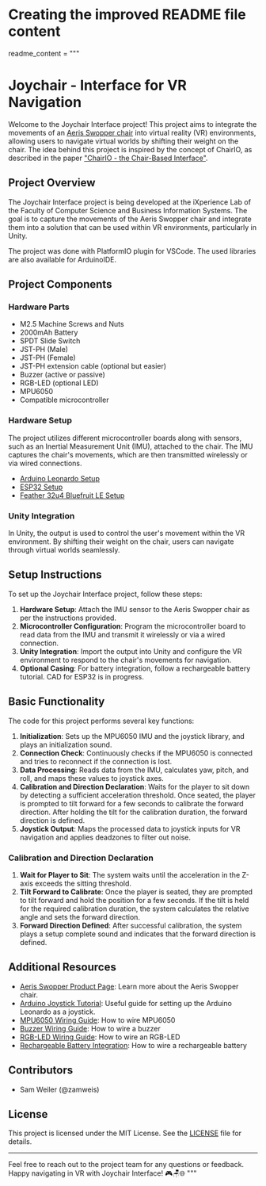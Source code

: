 # Creating the improved README file content
readme_content = """
# Joychair - Interface for VR Navigation

Welcome to the Joychair Interface project! This project aims to integrate the movements of an [Aeris Swopper chair](https://en.aeris.de/products/aeris-swopper-wollmischung-capture-gruen) into virtual reality (VR) environments, allowing users to navigate virtual worlds by shifting their weight on the chair. The idea behind this project is inspired by the concept of ChairIO, as described in the paper ["ChairIO - the Chair-Based Interface"](https://www.researchgate.net/publication/233819716_ChairIO--the_Chair-Based_Interface).

## Project Overview

The Joychair Interface project is being developed at the iXperience Lab of the Faculty of Computer Science and Business Information Systems. The goal is to capture the movements of the Aeris Swopper chair and integrate them into a solution that can be used within VR environments, particularly in Unity.

The project was done with PlatformIO plugin for VSCode. The used libraries are also available for ArduinoIDE.  

## Project Components

### Hardware Parts
- M2.5 Machine Screws and Nuts
- 2000mAh Battery
- SPDT Slide Switch
- JST-PH (Male)
- JST-PH (Female)
- JST-PH extension cable (optional but easier)
- Buzzer (active or passive)
- RGB-LED (optional LED)
- MPU6050
- Compatible microcontroller

### Hardware Setup

The project utilizes different microcontroller boards along with sensors, such as an Inertial Measurement Unit (IMU), attached to the chair. The IMU captures the chair's movements, which are then transmitted wirelessly or via wired connections.

- [Arduino Leonardo Setup](./arduino_leonardo)
- [ESP32 Setup](./esp32)
- [Feather 32u4 Bluefruit LE Setup](./feather32u4_bluetfruit_le)

### Unity Integration

In Unity, the output is used to control the user's movement within the VR environment. By shifting their weight on the chair, users can navigate through virtual worlds seamlessly.

## Setup Instructions

To set up the Joychair Interface project, follow these steps:

1. **Hardware Setup**: Attach the IMU sensor to the Aeris Swopper chair as per the instructions provided.
2. **Microcontroller Configuration**: Program the microcontroller board to read data from the IMU and transmit it wirelessly or via a wired connection.
3. **Unity Integration**: Import the output into Unity and configure the VR environment to respond to the chair's movements for navigation.
4. **Optional Casing**: For battery integration, follow a rechargeable battery tutorial. CAD for ESP32 is in progress.

## Basic Functionality

The code for this project performs several key functions:

1. **Initialization**: Sets up the MPU6050 IMU and the joystick library, and plays an initialization sound.
2. **Connection Check**: Continuously checks if the MPU6050 is connected and tries to reconnect if the connection is lost.
3. **Data Processing**: Reads data from the IMU, calculates yaw, pitch, and roll, and maps these values to joystick axes.
4. **Calibration and Direction Declaration**: Waits for the player to sit down by detecting a sufficient acceleration threshold. Once seated, the player is prompted to tilt forward for a few seconds to calibrate the forward direction. After holding the tilt for the calibration duration, the forward direction is defined.
5. **Joystick Output**: Maps the processed data to joystick inputs for VR navigation and applies deadzones to filter out noise.

### Calibration and Direction Declaration

1. **Wait for Player to Sit**: The system waits until the acceleration in the Z-axis exceeds the sitting threshold.
2. **Tilt Forward to Calibrate**: Once the player is seated, they are prompted to tilt forward and hold the position for a few seconds. If the tilt is held for the required calibration duration, the system calculates the relative angle and sets the forward direction.
3. **Forward Direction Defined**: After successful calibration, the system plays a setup complete sound and indicates that the forward direction is defined.

## Additional Resources

- [Aeris Swopper Product Page](https://en.aeris.de/products/aeris-swopper-wollmischung-capture-gruen): Learn more about the Aeris Swopper chair.
- [Arduino Joystick Tutorial](https://www.instructables.com/Create-a-Joystick-Using-the-Arduino-Joystick-Libra/): Useful guide for setting up the Arduino Leonardo as a joystick.
- [MPU6050 Wiring Guide](https://images.app.goo.gl/LdwjNLMtsEHgnhpH7): How to wire MPU6050
- [Buzzer Wiring Guide](https://images.app.goo.gl/mgFJdeP5EhSxzM8t5): How to wire a buzzer
- [RGB-LED Wiring Guide](https://images.app.goo.gl/b1UZzW2y5GSzTEi26): How to wire an RGB-LED
- [Rechargeable Battery Integration](https://learn.adafruit.com/3d-printed-case-for-adafruit-feather/assembly): How to wire a rechargeable battery  

## Contributors

- Sam Weiler (@zamweis)

## License

This project is licensed under the MIT License. See the [LICENSE](LICENSE) file for details.

---

Feel free to reach out to the project team for any questions or feedback. Happy navigating in VR with Joychair Interface! 🎮🪑🌐
"""
